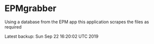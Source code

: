 # EPMgrabber
Using a database from the EPM app this application scrapes the files as required


Latest backup: Sun Sep 22 16:20:02 UTC 2019
